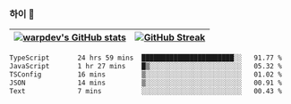 
### 하이 👋
[![warpdev's GitHub stats](https://github-readme-stats.vercel.app/api?username=warpdev&show_icons=true&theme=vue-dark)](#) |[![GitHub Streak](https://github-readme-streak-stats.herokuapp.com/?user=warpdev&theme=dark)](#)
--- | --- |
<!--START_SECTION:waka-->

```txt
TypeScript       24 hrs 59 mins  ███████████████████████░░   91.77 %
JavaScript       1 hr 27 mins    █▒░░░░░░░░░░░░░░░░░░░░░░░   05.32 %
TSConfig         16 mins         ▒░░░░░░░░░░░░░░░░░░░░░░░░   01.02 %
JSON             14 mins         ▒░░░░░░░░░░░░░░░░░░░░░░░░   00.91 %
Text             7 mins          ░░░░░░░░░░░░░░░░░░░░░░░░░   00.43 %
```

<!--END_SECTION:waka-->

<!--
**warpdev/warpdev** is a ✨ _special_ ✨ repository because its `README.md` (this file) appears on your GitHub profile.

Here are some ideas to get you started:

- 🔭 I’m currently working on ...
- 🌱 I’m currently learning ...
- 👯 I’m looking to collaborate on ...
- 🤔 I’m looking for help with ...
- 💬 Ask me about ...
- 📫 How to reach me: ...
- 😄 Pronouns: ...
- ⚡ Fun fact: ...
-->
